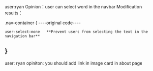 user:ryan
Opinion：user can select word in the navbar
Modification results：

.nav-container {
----original code----

    user-select:none   **Prevent users from selecting the text in the navigation bar**
}
-------------------------------------------
user: ryan
opiniton: you should add link in image card in about page
